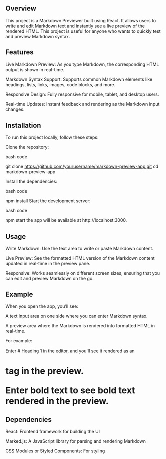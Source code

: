 ## Overview

This project is a Markdown Previewer built using React. It allows users to write and edit Markdown text and instantly see a live preview of the rendered HTML. This project is useful for anyone who wants to quickly test and preview Markdown syntax.

## Features

Live Markdown Preview: As you type Markdown, the corresponding HTML output is shown in 
real-time.

Markdown Syntax Support: Supports common Markdown elements like headings, lists, links, 
images, code blocks, and more.

Responsive Design: Fully responsive for mobile, tablet, and desktop users.

Real-time Updates: Instant feedback and rendering as the Markdown input changes.

## Installation
To run this project locally, follow these steps:

Clone the repository:

bash code

git clone https://github.com/yourusername/markdown-preview-app.git
cd markdown-preview-app

Install the dependencies:

bash code

npm install
Start the development server:

bash code

npm start
the app will be available at http://localhost:3000.

## Usage

Write Markdown: Use the text area to write or paste Markdown content.

Live Preview: See the formatted HTML version of the Markdown content updated in real-time in the preview pane.

Responsive: Works seamlessly on different screen sizes, ensuring that you can edit and 
preview Markdown on the go.

## Example
When you open the app, you’ll see:


A text input area on one side where you can enter Markdown syntax.

A preview area where the Markdown is rendered into formatted HTML in real-time.

For example:

Enter # Heading 1 in the editor, and you'll see it rendered as an <h1> tag in the preview.

Enter **bold text** to see bold text rendered in the preview.

## Dependencies

React: Frontend framework for building the UI

Marked.js: A JavaScript library for parsing and rendering Markdown

CSS Modules or Styled Components: For styling

